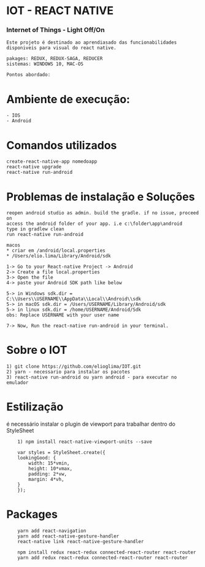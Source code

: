 # IOT - REACT NATIVE

### Internet of Things - Light Off/On

    Este projeto é destinado ao aprendiasado das funcionabilidades disponiveis para visual do react native.

    pakages: REDUX, REDUX-SAGA, REDUCER
    sistemas: WINDOWS 10, MAC-OS

    Pontos abordado:

# Ambiente de execução:

    - IOS
    - Android

# Comandos utilizados

    create-react-native-app nomedoapp
    react-native upgrade
    react-native run-android

# Problemas de instalação e Soluções

    reopen android studio as admin. build the gradle. if no issue, proceed on
    access the android folder of your app. i.e c:\folder\app\android
    type in gradlew clean
    run react-native run-android

    macos
    * criar em /android/local.properties
    * /Users/elio.lima/Library/Android/sdk

    1-> Go to your React-native Project -> Android
    2-> Create a file local.properties
    3-> Open the file
    4-> paste your Android SDK path like below

    5-> in Windows sdk.dir = C:\\Users\\USERNAME\\AppData\\Local\\Android\\sdk
    5-> in macOS sdk.dir = /Users/USERNAME/Library/Android/sdk
    5-> in linux sdk.dir = /home/USERNAME/Android/Sdk
    obs: Replace USERNAME with your user name

    7-> Now, Run the react-native run-android in your terminal.

# Sobre o IOT

    1) git clone https://github.com/elioglima/IOT.git
    2) yarn - necessario para instalar os pacotes
    3) react-native run-android ou yarn android - para executar no emulador

# Estilização

é necessário instalar o plugin de viewport para trabalhar dentro do StyleSheet

        1) npm install react-native-viewport-units --save

        var styles = StyleSheet.create({
        lookingGood: {
            width: 15*vmin,
            height: 10*vmax,
            padding: 2*vw,
            margin: 4*vh,
        }
        });

# Packages

        yarn add react-navigation
        yarn add react-native-gesture-handler
        react-native link react-native-gesture-handler

        npm install redux react-redux connected-react-router react-router
        yarn add redux react-redux connected-react-router react-router

